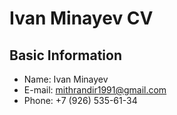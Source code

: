 # Ivan Minayev CV

## Basic Information
- Name: Ivan Minayev
- E-mail: mithrandir1991@gmail.com
- Phone: +7 (926) 535-61-34

